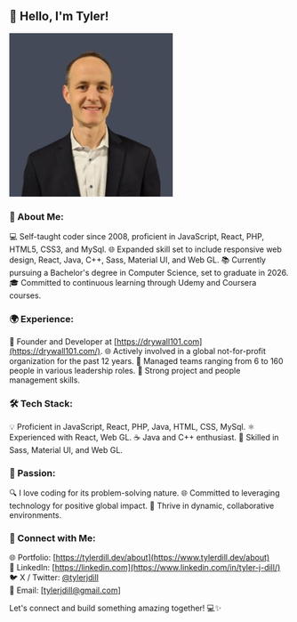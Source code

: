 ## 👋 Hello, I'm Tyler!  

![Profile Image](./images/tylerdill.jpg)  

### 🚀 About Me:
💻 Self-taught coder since 2008, proficient in JavaScript, React, PHP, HTML5, CSS3, and MySql.
🌐 Expanded skill set to include responsive web design, React, Java, C++, Sass, Material UI, and Web GL.
📚 Currently pursuing a Bachelor's degree in Computer Science, set to graduate in 2026.
🎓 Committed to continuous learning through Udemy and Coursera courses.  

### 🌍 Experience:
🌱 Founder and Developer at [https://drywall101.com](https://drywall101.com/).
🌐 Actively involved in a global not-for-profit organization for the past 12 years.
🤝 Managed teams ranging from 6 to 160 people in various leadership roles.
🚀 Strong project and people management skills.  

### 🛠️ Tech Stack:
💡 Proficient in JavaScript, React, PHP, Java, HTML, CSS, MySql.
⚛️ Experienced with React, Web GL.
☕ Java and C++ enthusiast.
🎨 Skilled in Sass, Material UI, and Web GL.

### 🧠 Passion:
🔍 I love coding for its problem-solving nature.
🌐 Committed to leveraging technology for positive global impact.
🚀 Thrive in dynamic, collaborative environments.  

### 🔗 Connect with Me:
🌐 Portfolio: [https://tylerdill.dev/about](https://www.tylerdill.dev/about)  
👔 LinkedIn: [https://linkedin.com](https://www.linkedin.com/in/tyler-j-dill/)  
🐦 X / Twitter: [@tylerjdill](https://twitter.com/tylerjdill)  
📧 Email: [tylerjdill@gmail.com]  


Let's connect and build something amazing together! 💻✨  
